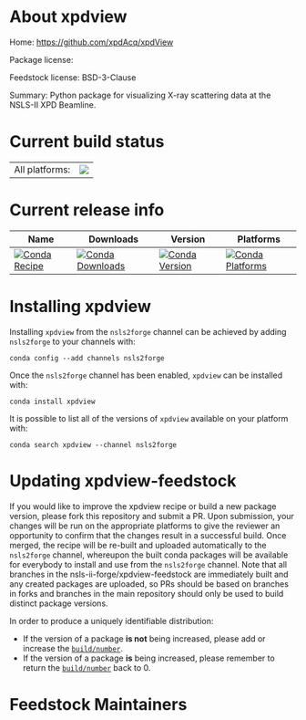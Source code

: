 About xpdview
=============

Home: https://github.com/xpdAcq/xpdView

Package license: 

Feedstock license: BSD-3-Clause

Summary: Python package for visualizing X-ray scattering data at the NSLS-II XPD Beamline.



Current build status
====================


<table><tr><td>All platforms:</td>
    <td>
      <a href="https://dev.azure.com/nsls2forge/nsls2forge/_build/latest?definitionId=&branchName=master">
        <img src="https://dev.azure.com/nsls2forge/nsls2forge/_apis/build/status/xpdview-feedstock?branchName=master">
      </a>
    </td>
  </tr>
</table>

Current release info
====================

| Name | Downloads | Version | Platforms |
| --- | --- | --- | --- |
| [![Conda Recipe](https://img.shields.io/badge/recipe-xpdview-green.svg)](https://anaconda.org/nsls2forge/xpdview) | [![Conda Downloads](https://img.shields.io/conda/dn/nsls2forge/xpdview.svg)](https://anaconda.org/nsls2forge/xpdview) | [![Conda Version](https://img.shields.io/conda/vn/nsls2forge/xpdview.svg)](https://anaconda.org/nsls2forge/xpdview) | [![Conda Platforms](https://img.shields.io/conda/pn/nsls2forge/xpdview.svg)](https://anaconda.org/nsls2forge/xpdview) |

Installing xpdview
==================

Installing `xpdview` from the `nsls2forge` channel can be achieved by adding `nsls2forge` to your channels with:

```
conda config --add channels nsls2forge
```

Once the `nsls2forge` channel has been enabled, `xpdview` can be installed with:

```
conda install xpdview
```

It is possible to list all of the versions of `xpdview` available on your platform with:

```
conda search xpdview --channel nsls2forge
```




Updating xpdview-feedstock
==========================

If you would like to improve the xpdview recipe or build a new
package version, please fork this repository and submit a PR. Upon submission,
your changes will be run on the appropriate platforms to give the reviewer an
opportunity to confirm that the changes result in a successful build. Once
merged, the recipe will be re-built and uploaded automatically to the
`nsls2forge` channel, whereupon the built conda packages will be available for
everybody to install and use from the `nsls2forge` channel.
Note that all branches in the nsls-ii-forge/xpdview-feedstock are
immediately built and any created packages are uploaded, so PRs should be based
on branches in forks and branches in the main repository should only be used to
build distinct package versions.

In order to produce a uniquely identifiable distribution:
 * If the version of a package **is not** being increased, please add or increase
   the [``build/number``](https://conda.io/docs/user-guide/tasks/build-packages/define-metadata.html#build-number-and-string).
 * If the version of a package **is** being increased, please remember to return
   the [``build/number``](https://conda.io/docs/user-guide/tasks/build-packages/define-metadata.html#build-number-and-string)
   back to 0.

Feedstock Maintainers
=====================


